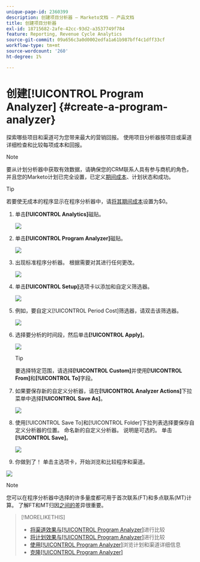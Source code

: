 ```yaml
---
unique-page-id: 2360399
description: 创建项目分析器 — Marketo文档 — 产品文档
title: 创建项目分析器
exl-id: 18715682-2afe-42cc-93d2-a3537749f784
feature: Reporting, Revenue Cycle Analytics
source-git-commit: 09a656c3a0d0002edfa1a61b987bff4c1dff33cf
workflow-type: tm+mt
source-wordcount: '260'
ht-degree: 1%

---
```


# 创建[!UICONTROL Program Analyzer] {#create-a-program-analyzer}

探索哪些项目和渠道可为您带来最大的营销回报。 使用项目分析器按项目或渠道详细检查和比较每项成本和回报。

>[!NOTE]
>
>要从计划分析器中获取有效数据，请确保您的CRM联系人具有参与商机的角色，并且您的Marketo计划已完全设置，已定义[期间成本](/help/marketo/product-docs/reporting/revenue-cycle-analytics/revenue-tools/define-period-costs.md)、计划状态和成功。

>[!TIP]
>
>若要使无成本的程序显示在程序分析器中，请[将其期间成本](/help/marketo/product-docs/reporting/revenue-cycle-analytics/revenue-tools/define-period-costs.md)设置为$0。

1. 单击&#x200B;**[!UICONTROL Analytics]**&#x200B;磁贴。

   ![](assets/image2014-9-17-13-3a7-3a1.png)

1. 单击&#x200B;**[!UICONTROL Program Analyzer]**&#x200B;磁贴。

   ![](assets/program-analyzer-icon-hand.png)

1. 出现标准程序分析器。 根据需要对其进行任何更改。

   ![](assets/image2016-10-31-15-3a3-3a9.png)

1. 单击&#x200B;**[!UICONTROL Setup]**&#x200B;选项卡以添加和自定义筛选器。

   ![](assets/image2016-10-31-15-3a25-3a57.png)

1. 例如，要自定义[!UICONTROL Period Cost]筛选器，请双击该筛选器。

   ![](assets/image2016-10-31-15-3a33-3a2.png)

1. 选择要分析的时间段，然后单击&#x200B;**[!UICONTROL Apply]**。

   ![](assets/image2016-10-31-15-3a30-3a32.png)

   >[!TIP]
   >
   >要选择特定范围，请选择&#x200B;**[!UICONTROL Custom]**&#x200B;并使用&#x200B;**[!UICONTROL From]**&#x200B;和&#x200B;**[!UICONTROL To]**&#x200B;字段。

1. 如果要保存新的自定义分析器，请在&#x200B;**[!UICONTROL Analyzer Actions]**&#x200B;下拉菜单中选择&#x200B;**[!UICONTROL Save As]**。

   ![](assets/image2016-10-31-15-3a5-3a8.png)

1. 使用[!UICONTROL Save To]和[!UICONTROL Folder]下拉列表选择要保存自定义分析器的位置。 命名新的自定义分析器。 说明是可选的。 单击 **[!UICONTROL Save]**。

   ![](assets/image2016-10-31-15-3a7-3a19.png)

1. 你做到了！ 单击主选项卡，开始浏览和比较程序和渠道。

![](assets/november-custom-report.png)

>[!NOTE]
>
>您可以在程序分析器中选择的许多量度都可用于首次联系(FT)和多点联系(MT)计算。 了解FT和MT归因[之间的](/help/marketo/product-docs/reporting/revenue-cycle-analytics/revenue-tools/attribution/understanding-attribution.md)差异很重要。

>[!MORELIKETHIS]
>
>* [将渠道效果与[!UICONTROL Program Analyzer]](/help/marketo/product-docs/reporting/revenue-cycle-analytics/program-analytics/compare-channel-effectiveness-with-the-program-analyzer.md)进行比较
>* [将计划效果与[!UICONTROL Program Analyzer]](/help/marketo/product-docs/reporting/revenue-cycle-analytics/program-analytics/compare-program-effectiveness-with-the-program-analyzer.md)进行比较
>* [使用[!UICONTROL Program Analyzer]](/help/marketo/product-docs/reporting/revenue-cycle-analytics/program-analytics/explore-program-and-channel-details-with-the-program-analyzer.md)浏览计划和渠道详细信息
>* [克隆[!UICONTROL Program Analyzer]](/help/marketo/product-docs/reporting/revenue-cycle-analytics/program-analytics/clone-a-program-analyzer.md)

